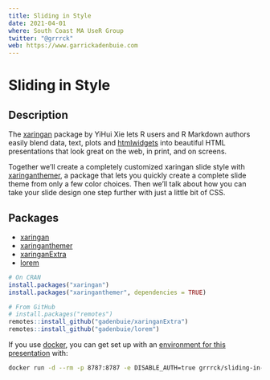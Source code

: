 ```yaml
---
title: Sliding in Style
date: 2021-04-01
where: South Coast MA UseR Group
twitter: "@grrrck"
web: https://www.garrickadenbuie.com
---
```


[xaringan]: https://slides.yihui.org/xaringan/
[xaringanthemer]: https://pkg.garrickadenbuie.com/xaringanthemer
[xaringanExtra]: https://pkg.garrickadenbuie.com/xaringanExtra
[grrrck]: https://twitter.com/grrrck
[gab]: https://www.garrickadenbuie.com
[docker]: https://www.docker.com/
[docker-image]: https://hub.docker.com/u/grrrck

# Sliding in Style

## Description

The [xaringan] package by YiHui Xie lets R users and R Markdown authors easily blend data, text, plots and [htmlwidgets] into beautiful HTML presentations that look great on the web, in print, and on screens.

Together we’ll create a completely customized xaringan slide style with [xaringanthemer], a package that lets you quickly create a complete slide theme from only a few color choices. Then we’ll talk about how you can take your slide design one step further with just a little bit of CSS.

## Packages

[xaringan]: https://slides.yihui.org/xaringan/
[xaringanthemer]: https://pkg.garrickadenbuie.com/xaringanthemer
[xaringanExtra]: https://pkg.garrickadenbuie.com/xaringanExtra
[grrrck]: https://twitter.com/grrrck
[gab]: https://www.garrickadenbuie.com
[htmlwidgets]: http://www.htmlwidgets.org/
[lorem]: https://github.com/gadenbuie/lorem

- [xaringan]
- [xaringanthemer]
- [xaringanExtra]
- [lorem]

```r
# On CRAN
install.packages("xaringan")
install.packages("xaringanthemer", dependencies = TRUE)

# From GitHub
# install.packages("remotes")
remotes::install_github("gadenbuie/xaringanExtra")
remotes::install_github("gadenbuie/lorem")
```

If you use [docker], you can get set up with an [environment for this presentation][docker-image] with:

```bash
docker run -d --rm -p 8787:8787 -e DISABLE_AUTH=true grrrck/sliding-in-style
```